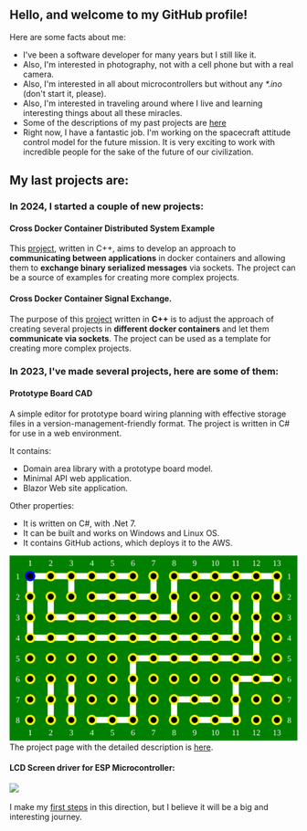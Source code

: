 ## Hello, and welcome to my GitHub profile!
Here are some facts about me:
- I've been a software developer for many years but I still like it.
- Also, I'm interested in photography, not with a cell phone but with a real camera.
- Also, I'm interested in all about microcontrollers but without any *\*.ino* (don't start it, please).
- Also, I'm interested in traveling around where I live and learning interesting things about all these miracles.
- Some of the descriptions of my past projects are [here](https://github.com/K-S-K/CV/blob/main/README.md#project-gallery)
- Right now, I have a fantastic job. I'm working on the spacecraft attitude control model for the future mission. It is very exciting to work with incredible people for the sake of the future of our civilization.


## My last projects are:
### In 2024, I started a couple of new projects:
#### Cross Docker Container Distributed System Example
This [project](https://github.com/K-S-K/CCCS), written in C++, aims to develop an approach to **communicating between applications** in docker containers and allowing them to **exchange binary serialized messages** via sockets. The project can be a source of examples for creating more complex projects.

#### Cross Docker Container Signal Exchange.
The purpose of this [project](https://github.com/K-S-K/CCSS) written in **C++** is to adjust the approach of creating several projects in **different docker containers** and let them **communicate via sockets**. The project can be used as a template for creating more complex projects.

### In 2023, I've made several projects, here are some of them:
#### Prototype Board CAD
A simple editor for prototype board wiring planning with effective storage files in a version-management-friendly format.<be>
The project is written in C# for use in a web environment. 

It contains:
- Domain area library with a prototype board model.
- Minimal API web application.
- Blazor Web site application.

Other properties:
- It is written on C#, with .Net 7.
- It can be built and works on Windows and Linux OS.
- It contains GitHub actions, which deploys it to the AWS.

![Demo Board](https://github.com/K-S-K/BreadBoardCad/blob/master/BBCAD.Doc/board-1.svg)<br>
The project page with the detailed description is [here](https://github.com/K-S-K/CV/blob/main/Articles/30_BBCAD/Article.md).

#### LCD Screen driver for ESP Microcontroller:<br>
![](https://github.com/K-S-K/ESP32-02-OLed-SSD1366/blob/master/docs/oled.gif)

I make my [first steps](https://github.com/K-S-K/ESP32-02-OLed-SSD1366/blob/master/docs/Ch01_LostBits.md) in this direction, but I believe it will be a big and interesting journey.
